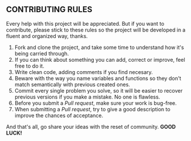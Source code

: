 
## CONTRIBUTING RULES

Every help with this project will be appreciated. But if you want to
contribute, please stick to these rules so the project will be
developed in a fluent and organized way, thanks.

1. Fork and clone the project, and take some time to understand
  how it's being carried through.
2. If you can think about something you can add, correct or improve, feel free
  to do it.
3. Write clean code, adding comments if you find necesary.
4. Beware with the way you name variables and functions so they don't match 
  semantically with previous created ones.
5. Commit every single problem you solve, so it will be easier to recover
  previous versions if you make a mistake. No one is flawless.
6. Before you submit a *Pull request*, make sure your work is bug-free.
7. When submitting a *Pull request*, try to give a good description to
  improve the chances of acceptance.
  
And that's all, go share your ideas with the reset of community.
**GOOD LUCK!**
